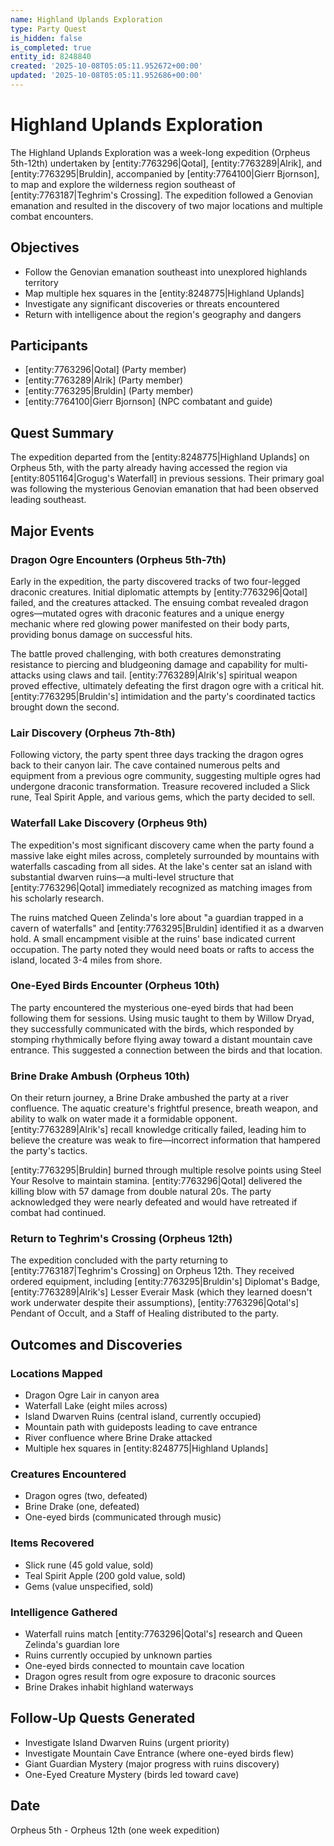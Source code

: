 ```yaml
---
name: Highland Uplands Exploration
type: Party Quest
is_hidden: false
is_completed: true
entity_id: 8248840
created: '2025-10-08T05:05:11.952672+00:00'
updated: '2025-10-08T05:05:11.952686+00:00'
---
```


# Highland Uplands Exploration

The Highland Uplands Exploration was a week-long expedition (Orpheus 5th-12th) undertaken by [entity:7763296|Qotal], [entity:7763289|Alrik], and [entity:7763295|Bruldin], accompanied by [entity:7764100|Gierr Bjornson], to map and explore the wilderness region southeast of [entity:7763187|Teghrim's Crossing]. The expedition followed a Genovian emanation and resulted in the discovery of two major locations and multiple combat encounters.

## Objectives

- Follow the Genovian emanation southeast into unexplored highlands territory
- Map multiple hex squares in the [entity:8248775|Highland Uplands]
- Investigate any significant discoveries or threats encountered
- Return with intelligence about the region's geography and dangers

## Participants

- [entity:7763296|Qotal] (Party member)
- [entity:7763289|Alrik] (Party member)
- [entity:7763295|Bruldin] (Party member)
- [entity:7764100|Gierr Bjornson] (NPC combatant and guide)

## Quest Summary

The expedition departed from the [entity:8248775|Highland Uplands] on Orpheus 5th, with the party already having accessed the region via [entity:8051164|Grogug's Waterfall] in previous sessions. Their primary goal was following the mysterious Genovian emanation that had been observed leading southeast.

## Major Events

### Dragon Ogre Encounters (Orpheus 5th-7th)

Early in the expedition, the party discovered tracks of two four-legged draconic creatures. Initial diplomatic attempts by [entity:7763296|Qotal] failed, and the creatures attacked. The ensuing combat revealed dragon ogres—mutated ogres with draconic features and a unique energy mechanic where red glowing power manifested on their body parts, providing bonus damage on successful hits.

The battle proved challenging, with both creatures demonstrating resistance to piercing and bludgeoning damage and capability for multi-attacks using claws and tail. [entity:7763289|Alrik's] spiritual weapon proved effective, ultimately defeating the first dragon ogre with a critical hit. [entity:7763295|Bruldin's] intimidation and the party's coordinated tactics brought down the second.

### Lair Discovery (Orpheus 7th-8th)

Following victory, the party spent three days tracking the dragon ogres back to their canyon lair. The cave contained numerous pelts and equipment from a previous ogre community, suggesting multiple ogres had undergone draconic transformation. Treasure recovered included a Slick rune, Teal Spirit Apple, and various gems, which the party decided to sell.

### Waterfall Lake Discovery (Orpheus 9th)

The expedition's most significant discovery came when the party found a massive lake eight miles across, completely surrounded by mountains with waterfalls cascading from all sides. At the lake's center sat an island with substantial dwarven ruins—a multi-level structure that [entity:7763296|Qotal] immediately recognized as matching images from his scholarly research.

The ruins matched Queen Zelinda's lore about "a guardian trapped in a cavern of waterfalls" and [entity:7763295|Bruldin] identified it as a dwarven hold. A small encampment visible at the ruins' base indicated current occupation. The party noted they would need boats or rafts to access the island, located 3-4 miles from shore.

### One-Eyed Birds Encounter (Orpheus 10th)

The party encountered the mysterious one-eyed birds that had been following them for sessions. Using music taught to them by Willow Dryad, they successfully communicated with the birds, which responded by stomping rhythmically before flying away toward a distant mountain cave entrance. This suggested a connection between the birds and that location.

### Brine Drake Ambush (Orpheus 10th)

On their return journey, a Brine Drake ambushed the party at a river confluence. The aquatic creature's frightful presence, breath weapon, and ability to walk on water made it a formidable opponent. [entity:7763289|Alrik's] recall knowledge critically failed, leading him to believe the creature was weak to fire—incorrect information that hampered the party's tactics.

[entity:7763295|Bruldin] burned through multiple resolve points using Steel Your Resolve to maintain stamina. [entity:7763296|Qotal] delivered the killing blow with 57 damage from double natural 20s. The party acknowledged they were nearly defeated and would have retreated if combat had continued.

### Return to Teghrim's Crossing (Orpheus 12th)

The expedition concluded with the party returning to [entity:7763187|Teghrim's Crossing] on Orpheus 12th. They received ordered equipment, including [entity:7763295|Bruldin's] Diplomat's Badge, [entity:7763289|Alrik's] Lesser Everair Mask (which they learned doesn't work underwater despite their assumptions), [entity:7763296|Qotal's] Pendant of Occult, and a Staff of Healing distributed to the party.

## Outcomes and Discoveries

### Locations Mapped
- Dragon Ogre Lair in canyon area
- Waterfall Lake (eight miles across)
- Island Dwarven Ruins (central island, currently occupied)
- Mountain path with guideposts leading to cave entrance
- River confluence where Brine Drake attacked
- Multiple hex squares in [entity:8248775|Highland Uplands]

### Creatures Encountered
- Dragon ogres (two, defeated)
- Brine Drake (one, defeated)
- One-eyed birds (communicated through music)

### Items Recovered
- Slick rune (45 gold value, sold)
- Teal Spirit Apple (200 gold value, sold)
- Gems (value unspecified, sold)

### Intelligence Gathered
- Waterfall ruins match [entity:7763296|Qotal's] research and Queen Zelinda's guardian lore
- Ruins currently occupied by unknown parties
- One-eyed birds connected to mountain cave location
- Dragon ogres result from ogre exposure to draconic sources
- Brine Drakes inhabit highland waterways

## Follow-Up Quests Generated

- Investigate Island Dwarven Ruins (urgent priority)
- Investigate Mountain Cave Entrance (where one-eyed birds flew)
- Giant Guardian Mystery (major progress with ruins discovery)
- One-Eyed Creature Mystery (birds led toward cave)

## Date

Orpheus 5th - Orpheus 12th (one week expedition)
